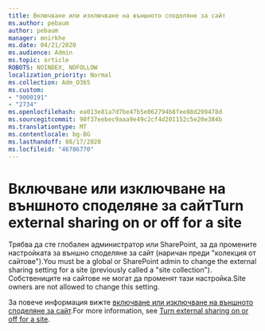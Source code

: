 ```yaml
---
title: Включване или изключване на външното споделяне за сайт
ms.author: pebaum
author: pebaum
manager: mnirkhe
ms.date: 04/21/2020
ms.audience: Admin
ms.topic: article
ROBOTS: NOINDEX, NOFOLLOW
localization_priority: Normal
ms.collection: Adm_O365
ms.custom:
- "9000191"
- "2734"
ms.openlocfilehash: ea013e81a7d7be47b5e062794b8fee88d299478d
ms.sourcegitcommit: 90f37eebec9aaa9e49c2cf4d201152c5e20e384b
ms.translationtype: MT
ms.contentlocale: bg-BG
ms.lasthandoff: 08/17/2020
ms.locfileid: "46786770"
---
```

# <a name="turn-external-sharing-on-or-off-for-a-site"></a><span data-ttu-id="56f20-102">Включване или изключване на външното споделяне за сайт</span><span class="sxs-lookup"><span data-stu-id="56f20-102">Turn external sharing on or off for a site</span></span>

<span data-ttu-id="56f20-103">Трябва да сте глобален администратор или SharePoint, за да промените настройката за външно споделяне за сайт (наричан преди "колекция от сайтове").</span><span class="sxs-lookup"><span data-stu-id="56f20-103">You must be a global or SharePoint admin to change the external sharing setting for a site (previously called a "site collection").</span></span> <span data-ttu-id="56f20-104">Собствениците на сайтове не могат да променят тази настройка.</span><span class="sxs-lookup"><span data-stu-id="56f20-104">Site owners are not allowed to change this setting.</span></span> 

<span data-ttu-id="56f20-105">За повече информация вижте [включване или изключване на външното споделяне за сайт](https://docs.microsoft.com/sharepoint/change-external-sharing-site).</span><span class="sxs-lookup"><span data-stu-id="56f20-105">For more information, see [Turn external sharing on or off for a site](https://docs.microsoft.com/sharepoint/change-external-sharing-site).</span></span>
